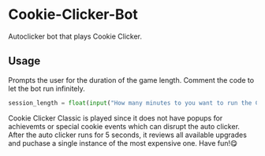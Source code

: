 # Cookie-Clicker-Bot

Autoclicker bot that plays Cookie Clicker.

## Usage

Prompts the user for the duration of the game length. Comment the code to let the bot run infinitely.
```python
session_length = float(input("How many minutes to you want to run the Cookie Clicker bot? (Enter an integer ex: 5 ) = "))
```

Cookie Clicker Classic is played since it does not have popups for achievemts or special cookie events which can disrupt the auto clicker. After the auto clicker runs for 5 seconds, it reviews all available upgrades and puchase a single instance of the most expensive one. Have fun!😋
